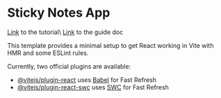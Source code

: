 # Sticky Notes App

[Link](https://github.com/divanov11/Sticky-Notes-React) to the tutorial\\
[Link](https://sticky-fcc.vercel.app/part-1/1.1-Setup-React) to the guide doc

This template provides a minimal setup to get React working in Vite with HMR and some ESLint rules.

Currently, two official plugins are available:

- [@vitejs/plugin-react](https://github.com/vitejs/vite-plugin-react/blob/main/packages/plugin-react/README.md) uses [Babel](https://babeljs.io/) for Fast Refresh
- [@vitejs/plugin-react-swc](https://github.com/vitejs/vite-plugin-react-swc) uses [SWC](https://swc.rs/) for Fast Refresh
